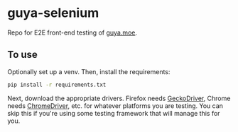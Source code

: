 # guya-selenium

Repo for E2E front-end testing of [guya.moe](https://guya.moe).

## To use

Optionally set up a venv. Then, install the requirements:

```bash
pip install -r requirements.txt
```

Next, download the appropriate drivers. Firefox needs [GeckoDriver](https://github.com/mozilla/geckodriver/releases),
Chrome needs [ChromeDriver](https://sites.google.com/a/chromium.org/chromedriver/downloads), etc. for whatever platforms you are testing.
You can skip this if you're using some testing framework that will manage this for you.
